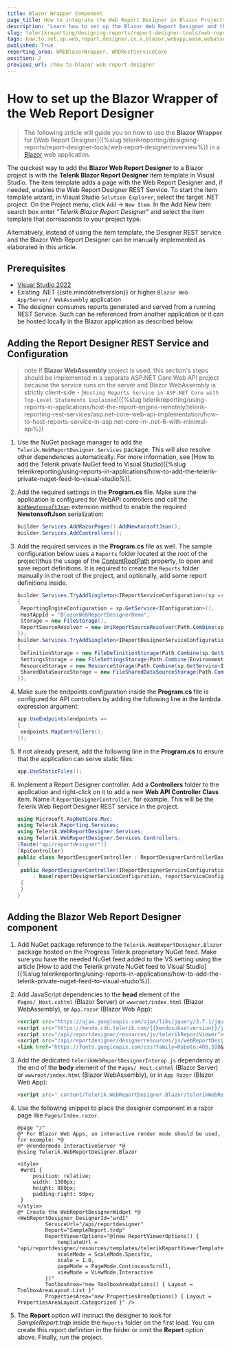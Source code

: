 ```yaml
---
title: Blazor Wrapper Component
page_title: How to integrate the Web Report Designer in Blazor Projects
description: "Learn how to set up the Blazor Web Report Designer and the required REST Services in Blazor applications."
slug: telerikreporting/designing-reports/report-designer-tools/web-report-designer/how-to-set-up-in-blazor-application
tags: how,to,set,up,web,report,designer,in,a,blazor,webapp,wasm,webassembly,server,application
published: True
reporting_area: WRDBlazorWrapper, WRDRestServiceCore
position: 2
previous_url: /how-to-blazor-web-report-designer
---
```


# How to set up the Blazor Wrapper of the Web Report Designer

> The following article will guide you on how to use the **Blazor Wrapper** for [Web Report Designer]({%slug telerikreporting/designing-reports/report-designer-tools/web-report-designer/overview%}) in a [Blazor](https://dotnet.microsoft.com/en-us/apps/aspnet/web-apps/blazor) web application.

The quickest way to add the **Blazor Web Report Designer** to a Blazor project is with the **Telerik Blazor Report Designer** item template in Visual Studio. The item template adds a page with the Web Report Designer and, if needed, enables the Web Report Designer REST Service. To start the item template wizard, in Visual Studio `Solution Explorer`, select the target .NET project. On the Project menu, click `Add` -> `New Item`. In the Add New Item search box enter "_Telerik Blazor Report Designer_" and select the item template that corresponds to your project type.

Alternatively, instead of using the item template, the Designer REST service and the Blazor Web Report Designer can be manually implemented as elaborated in this article.

## Prerequisites

- [Visual Studio 2022](https://visualstudio.microsoft.com/)
- Existing .NET {{site.mindotnetversion}} or higher `Blazor Web App/Server/ WebAssembly` application
- The designer consumes reports generated and served from a running REST Service. Such can be referenced from another application or it can be hosted locally in the Blazor application as described below.

## Adding the Report Designer REST Service and Configuration

> note If **Blazor WebAssembly** project is used, this section's steps should be implemented in a separate ASP.NET Core Web API project because the service runs on the server and Blazor WebAssembly is strictly client-side - [`Hosting Reports Service in ASP.NET Core with Top-Level Statements Explained`]({%slug telerikreporting/using-reports-in-applications/host-the-report-engine-remotely/telerik-reporting-rest-services/asp.net-core-web-api-implementation/how-to-host-reports-service-in-asp.net-core-in-.net-6-with-minimal-api%})

1. Use the NuGet package manager to add the `Telerik.WebReportDesigner.Services` package. This will also resolve other dependencies automatically. For more information, see [How to add the Telerik private NuGet feed to Visual Studio]({%slug telerikreporting/using-reports-in-applications/how-to-add-the-telerik-private-nuget-feed-to-visual-studio%}).
1. Add the required settings in the **Program.cs** file. Make sure the application is configured for WebAPI controllers and call the [`AddNewtonsoftJson`](https://learn.microsoft.com/en-us/dotnet/api/microsoft.extensions.dependencyinjection.newtonsoftjsonmvcbuilderextensions.addnewtonsoftjson) extension method to enable the required **NewtonsoftJson** serialization:

   ```C#
   builder.Services.AddRazorPages().AddNewtonsoftJson();
   builder.Services.AddControllers();
   ```

1. Add the required services in the **Program.cs** file as well. The sample configuration below uses a `Reports` folder located at the root of the project(thus the usage of the [ContentRootPath](https://learn.microsoft.com/en-us/dotnet/api/microsoft.aspnetcore.hosting.ihostingenvironment.contentrootpath) property, to open and save report definitions. It is required to create the `Reports` folder manually in the root of the project, and optionally, add some report definitions inside.

   ```C#
   builder.Services.TryAddSingleton<IReportServiceConfiguration>(sp => new ReportServiceConfiguration
   {
   	ReportingEngineConfiguration = sp.GetService<IConfiguration>(),
   	HostAppId = "BlazorWebReportDesignerDemo",
   	Storage = new FileStorage(),
   	ReportSourceResolver = new UriReportSourceResolver(Path.Combine(sp.GetService<IWebHostEnvironment>().WebRootPath, "Reports"))
   });
   builder.Services.TryAddSingleton<IReportDesignerServiceConfiguration>(sp => new ReportDesignerServiceConfiguration
   {
   	DefinitionStorage = new FileDefinitionStorage(Path.Combine(sp.GetService<IWebHostEnvironment>().ContentRootPath, "Reports")),
   	SettingsStorage = new FileSettingsStorage(Path.Combine(Environment.GetFolderPath(Environment.SpecialFolder.ApplicationData), "Telerik Reporting")),
   	ResourceStorage = new ResourceStorage(Path.Combine(sp.GetService<IWebHostEnvironment>().ContentRootPath, "Resources")),
   	SharedDataSourceStorage = new FileSharedDataSourceStorage(Path.Combine(sp.GetService<IWebHostEnvironment>().ContentRootPath, "Reports", "Shared Data Sources")),
   });
   ```

1. Make sure the endpoints configuration inside the **Program.cs** file is configured for API controllers by adding the following line in the lambda expression argument:

   ```C#
   app.UseEndpoints(endpoints =>
   {
   	endpoints.MapControllers();
   });
   ```

1. If not already present, add the following line in the **Program.cs** to ensure that the application can serve static files:

   ```C#
   app.UseStaticFiles();
   ```

1. Implement a Report Designer controller. Add a **Controllers** folder to the application and right-click on it to add a new **Web API Controller Class** item. Name it `ReportDesignerController`, for example. This will be the Telerik Web Report Designer REST service in the project.

   ```C#
   using Microsoft.AspNetCore.Mvc;
   using Telerik.Reporting.Services;
   using Telerik.WebReportDesigner.Services;
   using Telerik.WebReportDesigner.Services.Controllers;
   [Route("api/reportdesigner")]
   [ApiController]
   public class ReportDesignerController : ReportDesignerControllerBase
   {
   	public ReportDesignerController(IReportDesignerServiceConfiguration reportDesignerServiceConfiguration, IReportServiceConfiguration reportServiceConfiguration)
   		: base(reportDesignerServiceConfiguration, reportServiceConfiguration)
   	{
   	}
   }
   ```

## Adding the Blazor Web Report Designer component

1. Add NuGet package reference to the `Telerik.WebReportDesigner.Blazor` package hosted on the Progress Telerik proprietary NuGet feed. Make sure you have the needed NuGet feed added to the VS setting using the article [How to add the Telerik private NuGet feed to Visual Studio]({%slug telerikreporting/using-reports-in-applications/how-to-add-the-telerik-private-nuget-feed-to-visual-studio%}).
1. Add JavaScript dependencies to the **head** element of the `Pages/_Host.cshtml` (Blazor Server) or `wwwroot/index.html` (Blazor WebAssembly), or `App.razor` (Blazor Web App):

   ```HTML
   <script src="https://ajax.googleapis.com/ajax/libs/jquery/3.7.1/jquery.min.js"></script>
   <script src="https://kendo.cdn.telerik.com/{{kendosubsetversion}}/js/kendo.all.min.js"></script>
   <script src="/api/reportdesigner/resources/js/telerikReportViewer"></script>
   <script src="/api/reportdesigner/designerresources/js/webReportDesigner/"></script>
   <link href="https://fonts.googleapis.com/css?family=Roboto:400,500&display=swap" rel="stylesheet">
   ```

1. Add the dedicated `telerikWebReportDesignerInterop.js` dependency at the end of the **body** element of the `Pages/_Host.cshtml` (Blazor Server) or `wwwroot/index.html` (Blazor WebAssembly), or in `App Razor` (Blazor Web App):

   ```HTML
   <script src="_content/Telerik.WebReportDesigner.Blazor/telerikWebReportDesignerInterop.js" defer></script>
   ```

1. Use the following snippet to place the designer component in a razor page like `Pages/Index.razor`.

   ```RAZOR
   @page "/"
   @* For Blazor Web Apps, an interactive render mode should be used, for example: *@
   @* @rendermode InteractiveServer *@
   @using Telerik.WebReportDesigner.Blazor

   <style>
   	#wrd1 {
   		position: relative;
   		width: 1300px;
   		height: 880px;
   		padding-right: 50px;
   	}
   </style>
   @* Create the WebReportDesignerWidget *@
   <WebReportDesigner DesignerId="wrd1"
   			ServiceUrl="/api/reportdesigner"
   			Report="SampleReport.trdp"
   			ReportViewerOptions="@(new ReportViewerOptions() {
   				templateUrl = "api/reportdesigner/resources/templates/telerikReportViewerTemplate.html",
   				scaleMode = ScaleMode.Specific,
   				scale = 1.0,
   				pageMode = PageMode.ContinuousScroll,
   				viewMode = ViewMode.Interactive
   			})"
   			ToolboxArea="new ToolboxAreaOptions() { Layout = ToolboxAreaLayout.List }"
   			PropertiesArea="new PropertiesAreaOptions() { Layout = PropertiesAreaLayout.Categorized }" />
   ```

1. The **Report** option will instruct the designer to look for _SampleReport.trdp_ inside the `Reports` folder on the first load. You can create this report definition in the folder or omit the **Report** option above. Finally, run the project.
